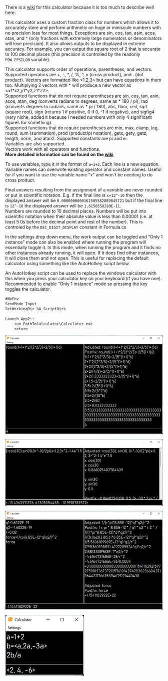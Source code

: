There is a [wiki](https://github.com/Jacbo1/Calculator/wiki) for this calculator because it is too much to describe well here.  
  
This calculator uses a custom fraction class for numbers which allows it to accurately store and perform arithmetic on huge or miniscule numbers with no precision loss for most things. Exceptions are sin, cos, tan, asin, acos, atan, and ^ (only fractions with extremely large numerators or denominators will lose precision). It also allows outputs to be displayed in extreme accuracy. For example, you can output the square root of 2 that is accurate to 100 decimal places (this precision is controlled by the readonly `POW_EPSILON` variable).  
  
This calculator supports order of operations, parentheses, and vectors. Supported operators are +, -, \*, /, %, ^, x (cross product), and . (dot product). Vectors are formatted like <1,2,3> but can have equations in them too. Multiplying 2 vectors with \* will produce a new vector as <x1\*x2,y1\*y2,z1\*z2>.  
Supported functions that do not require parentheses are sin, cos, tan, asin, acos, atan, deg (converts radians to degrees, same as \* 180 / pi), rad (converts degrees to radians, same as \* pi / 180), abs, floor, ceil, sqrt (square root), sign (returns 1 if positive, 0 if 0, -1 if negative), and sigfig4 (very niche, added it because I needed numbers with only 4 significant figures for something).  
Supported functions that do require parentheses are min, max, clamp, log, round, sum (summation), prod (product/pi notation), getx, gety, getz, length, norm, and atan2.
Supported constants are pi and e.  
Variables are also supported.  
Vectors work with all operators and functions.  
**More detailed information can be found on the [wiki](https://github.com/Jacbo1/Calculator/wiki)**  
  
To use variables, type it in the format of `a=1+2`. Each line is a new equation. Variable names can overwrite existing operator and constant names. Useful for if you want to use the variable name "x" and won't be needing to do cross product.  
  
Final answers resulting from the assignment of a variable are never rounded or put in scientific notation. E.g. if the final line is `x=12^-10` then the displayed answer will be `0.0000000000161505582889845721` but if the final line is `12^-10` the displayed answer will be `1.6150558289E-11`.  
Numbers are rounded to 10 decimal places. Numbers will be put into scientific notation when their absolute value is less than 0.00001 (i.e. at least 5 0s before the decimal point and rest of the number). This is controled by the `DEC_DIGIT_DISPLAY` constant in Formula.cs  

In the settings drop down menu, the work output can be toggled and "Only 1 instance" mode can also be enabled where running the program will essentially toggle it. In this mode, when running the program and it finds no other instances already running, it will open. If it does find other instances, it will close them and not open. This is useful for replacing the default calculator using something like the AutoHotkey script below.  

An AutoHotkey script can be used to replace the windows calculator with this when you press your calculator key on your keyboard (if you have one). Recommended to enable "Only 1 instance" mode so pressing the key toggles the calculator.
```
#NoEnv
SendMode Input
SetWorkingDir %A_ScriptDir%

Launch_App2::
    run PathToCalculator\Calculator.exe
    return
```
![Basic](Screenshots/basic%203.png)  
  
![Vectors](Screenshots/vectors%202.png)  
  
![Variables](Screenshots/decimal%20and%20var%205.png)

![Work toggled off](Screenshots/variables%202.png)
